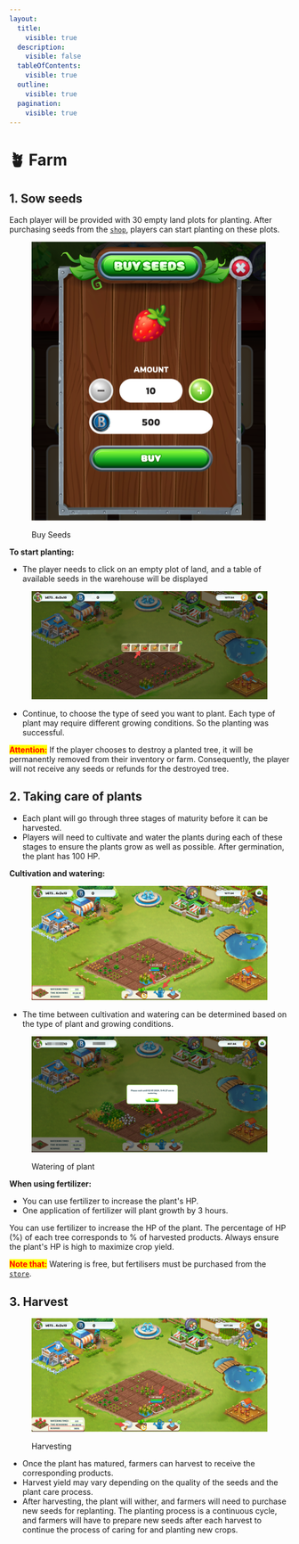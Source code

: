 ```yaml
---
layout:
  title:
    visible: true
  description:
    visible: false
  tableOfContents:
    visible: true
  outline:
    visible: true
  pagination:
    visible: true
---
```


# 🪴 Farm

## 1. Sow seeds

Each player will be provided with 30 empty land plots for planting. After purchasing seeds from the [`shop`](shop.md), players can start planting on these plots.

<figure><img src="../../.gitbook/assets/buyseed.png" alt=""><figcaption><p>Buy Seeds</p></figcaption></figure>

**To start planting:**

* The player needs to click on an empty plot of land, and a table of available seeds in the warehouse will be displayed

<figure><img src="../../.gitbook/assets/Sow.png" alt=""><figcaption></figcaption></figure>

* Continue, to choose the type of seed you want to plant. Each type of plant may require different growing conditions. So the planting was successful.

<mark style="color:red;">**Attention:**</mark> If the player chooses to destroy a planted tree, it will be permanently removed from their inventory or farm. Consequently, the player will not receive any seeds or refunds for the destroyed tree.

## **2. Taking care of plants**

* Each plant will go through three stages of maturity before it can be harvested.
* Players will need to cultivate and water the plants during each of these stages to ensure the plants grow as well as possible. After germination, the plant has 100 HP.

**Cultivation and watering:**

<figure><img src="../../.gitbook/assets/Taking care of plant.png" alt=""><figcaption></figcaption></figure>

* The time between cultivation and watering can be determined based on the type of plant and growing conditions.

<figure><img src="../../.gitbook/assets/watering.png" alt=""><figcaption><p>Watering of plant</p></figcaption></figure>

**When using fertilizer:**&#x20;

* You can use fertilizer to increase the plant's HP.
* One application of fertilizer will plant growth by 3 hours.

You can use fertilizer to increase the HP of the plant. The percentage of HP (%) of each tree corresponds to % of harvested products. Always ensure the plant's HP is high to maximize crop yield.

<mark style="color:red;">**Note that:**</mark> Watering is free, but fertilisers must be purchased from the [`store`](shop.md).

## 3. Harvest

<figure><img src="../../.gitbook/assets/harvest.png" alt=""><figcaption><p>Harvesting</p></figcaption></figure>

* Once the plant has matured, farmers can harvest to receive the corresponding products.
* Harvest yield may vary depending on the quality of the seeds and the plant care process.
* After harvesting, the plant will wither, and farmers will need to purchase new seeds for replanting. The planting process is a continuous cycle, and farmers will have to prepare new seeds after each harvest to continue the process of caring for and planting new crops.
